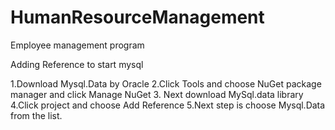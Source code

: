 # HumanResourceManagement
Employee management program 


Adding Reference to start mysql

1.Download Mysql.Data by Oracle 
2.Click Tools and choose NuGet package manager  and click Manage NuGet
3. Next download MySql.data library
4.Click project and choose Add Reference
5.Next step is choose Mysql.Data from the list.
